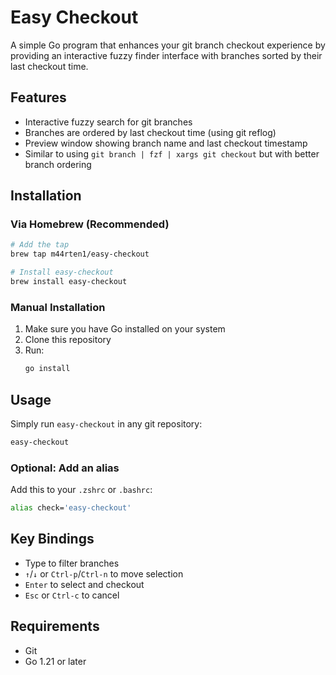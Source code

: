 # Easy Checkout

A simple Go program that enhances your git branch checkout experience by providing an interactive fuzzy finder interface with branches sorted by their last checkout time.

## Features

- Interactive fuzzy search for git branches
- Branches are ordered by last checkout time (using git reflog)
- Preview window showing branch name and last checkout timestamp
- Similar to using `git branch | fzf | xargs git checkout` but with better branch ordering

## Installation

### Via Homebrew (Recommended)

```bash
# Add the tap
brew tap m44rten1/easy-checkout

# Install easy-checkout
brew install easy-checkout
```

### Manual Installation

1. Make sure you have Go installed on your system
2. Clone this repository
3. Run:
   ```bash
   go install
   ```

## Usage

Simply run `easy-checkout` in any git repository:

```bash
easy-checkout
```

### Optional: Add an alias

Add this to your `.zshrc` or `.bashrc`:

```bash
alias check='easy-checkout'
```

## Key Bindings

- Type to filter branches
- `↑`/`↓` or `Ctrl-p`/`Ctrl-n` to move selection
- `Enter` to select and checkout
- `Esc` or `Ctrl-c` to cancel

## Requirements

- Git
- Go 1.21 or later